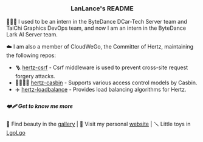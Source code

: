 <h3 align="center">LanLance's README</h3>

<p>👨🏻‍🎨 I used to be an intern in the ByteDance DCar-Tech Server team and TaiChi Graphics DevOps team, and now I am an intern in the ByteDance Lark AI Server team.</p>

<p>☁️ I am also a member of CloudWeGo, the Committer of Hertz, maintaining the following repos:</p>

- 🪜 [hertz-csrf](https://github.com/hertz-contrib/csrf) - Csrf middleware is used to prevent cross-site request forgery attacks.
- 👩‍👩‍👧‍👧 [hertz-casbin](https://github.com/hertz-contrib/casbin) - Supports various access control models by Casbin.
- ✈️ [hertz-loadbalance](https://github.com/hertz-contrib/loadbalance) - Provides load balancing algorithms for Hertz.

<h5>❤️‍🩹 Get to know me more</h5>

📸 Find beauty in the [gallery](https://photo.lanlance.cn/) | 🎪 Visit my personal [website](https://lanlance.cn/) | 🪛 Little toys in [LgoLgo](https://github.com/LgoLgo)
